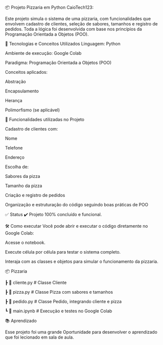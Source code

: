 📦 Projeto Pizzaria em Python CaioTech123:

Este projeto simula o sistema de uma pizzaria, com funcionalidades que envolvem cadastro de clientes, seleção de sabores, tamanhos e registro de pedidos. Toda a lógica foi desenvolvida com base nos princípios da Programação Orientada a Objetos (POO).

🚀 Tecnologias e Conceitos Utilizados
Linguagem: Python

Ambiente de execução: Google Colab

Paradigma: Programação Orientada a Objetos (POO)

Conceitos aplicados:

Abstração

Encapsulamento

Herança

Polimorfismo (se aplicável)

📌 Funcionalidades utilizadas no Projeto

Cadastro de clientes com:

Nome

Telefone

Endereço

Escolha de:

Sabores da pizza

Tamanho da pizza

Criação e registro de pedidos

Organização e estruturação do código seguindo boas práticas de POO

✅ Status
✔️ Projeto 100% concluído e funcional.

🛠 Como executar
Você pode abrir e executar o código diretamente no Google Colab:

Acesse o notebook.

Execute célula por célula para testar o sistema completo.

Interaja com as classes e objetos para simular o funcionamento da pizzaria.

📦 Pizzaria

 ┣ 📄 cliente.py          # Classe Cliente
 
 ┣ 📄 pizza.py            # Classe Pizza com sabores e tamanhos
 
 ┣ 📄 pedido.py           # Classe Pedido, integrando cliente e pizza
 
 ┗ 📄 main.ipynb          # Execução e testes no Google Colab

 📚 Aprendizado

 Esse projeto foi uma grande Oportunidade para desenvolver o aprendizado que foi lecionado em sala de aula.
